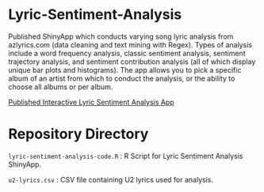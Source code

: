 # Lyric-Sentiment-Analysis

Published ShinyApp which conducts varying song lyric analysis from azlyrics.com (data cleaning and text mining with Regex). Types of analysis include a word frequency analysis, classic sentiment analysis, sentiment trajectory analysis, and sentiment contribution analysis (all of which display unique bar plots and histograms). The app allows you to pick a specific album of an artist from which to conduct the analysis, or the ability to choose all albums or per album.


[Published Interactive Lyric Sentiment Analysis App](https://nathan-harounian.shinyapps.io/u2-lyrics-analysis-app/)


# Repository Directory
`lyric-sentiment-analysis-code.R` : R Script for Lyric Sentiment Analysis ShinyApp.

`u2-lyrics.csv` : CSV file containing U2 lyrics used for analysis.
